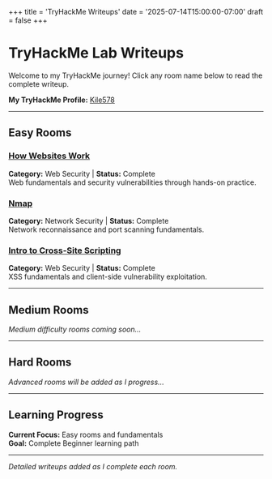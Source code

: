 +++
title = 'TryHackMe Writeups'
date = '2025-07-14T15:00:00-07:00'
draft = false
+++

# TryHackMe Lab Writeups

Welcome to my TryHackMe journey! Click any room name below to read the complete writeup.

**My TryHackMe Profile:** [Kile578](https://tryhackme.com/p/driscollkile)

---

## Easy Rooms

### [How Websites Work](/posts/how-websites-work)
**Category:** Web Security | **Status:** Complete  
Web fundamentals and security vulnerabilities through hands-on practice.

### [Nmap](/posts/nmap)
**Category:** Network Security | **Status:** Complete  
Network reconnaissance and port scanning fundamentals.

### [Intro to Cross-Site Scripting](/posts/cross-site-scripting)
**Category:** Web Security | **Status:** Complete  
XSS fundamentals and client-side vulnerability exploitation.

---

## Medium Rooms

*Medium difficulty rooms coming soon...*

---

## Hard Rooms

*Advanced rooms will be added as I progress...*

---

## Learning Progress

**Current Focus:** Easy rooms and fundamentals  
**Goal:** Complete Beginner learning path

---

*Detailed writeups added as I complete each room.*